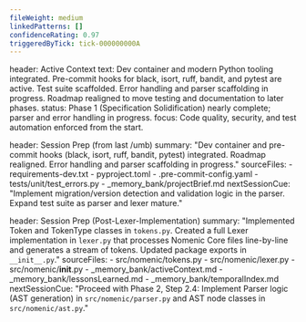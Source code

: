 ```yaml
---
fileWeight: medium
linkedPatterns: []
confidenceRating: 0.97
triggeredByTick: tick-000000000A
---
```


header: Active Context
  text: Dev container and modern Python tooling integrated. Pre-commit hooks for black, isort, ruff, bandit, and pytest are active. Test suite scaffolded. Error handling and parser scaffolding in progress. Roadmap realigned to move testing and documentation to later phases.
  status: Phase 1 (Specification Solidification) nearly complete; parser and error handling in progress.
  focus: Code quality, security, and test automation enforced from the start.

header: Session Prep (from last /umb)
  summary: "Dev container and pre-commit hooks (black, isort, ruff, bandit, pytest) integrated. Roadmap realigned. Error handling and parser scaffolding in progress."
  sourceFiles:
    - requirements-dev.txt
    - pyproject.toml
    - .pre-commit-config.yaml
    - tests/unit/test_errors.py
    - _memory_bank/projectBrief.md
  nextSessionCue: "Implement migration/version detection and validation logic in the parser. Expand test suite as parser and lexer mature."

header: Session Prep (Post-Lexer-Implementation)
  summary: "Implemented Token and TokenType classes in `tokens.py`. Created a full Lexer implementation in `lexer.py` that processes Nomenic Core files line-by-line and generates a stream of tokens. Updated package exports in `__init__.py`."
  sourceFiles:
    - src/nomenic/tokens.py
    - src/nomenic/lexer.py
    - src/nomenic/__init__.py
    - _memory_bank/activeContext.md
    - _memory_bank/lessonsLearned.md
    - _memory_bank/temporalIndex.md
  nextSessionCue: "Proceed with Phase 2, Step 2.4: Implement Parser logic (AST generation) in `src/nomenic/parser.py` and AST node classes in `src/nomenic/ast.py`." 